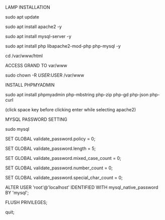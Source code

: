 LAMP INSTALLATION

sudo apt update

sudo apt install apache2 -y

sudo apt install mysql-server -y

sudo apt install php libapache2-mod-php php-mysql -y

cd /var/www/html



ACCESS GRAND TO var/www

sudo chown -R $USER:$USER /var/www


INSTALL PHPMYADMIN

sudo apt install phpmyadmin php-mbstring php-zip php-gd php-json php-curl

(click space key before clicking enter while selecting apache2)


MYSQL PASSWORD SETTING

sudo mysql

SET GLOBAL validate_password.policy = 0;

SET GLOBAL validate_password.length = 5;

SET GLOBAL validate_password.mixed_case_count = 0;

SET GLOBAL validate_password.number_count = 0;

SET GLOBAL validate_password.special_char_count = 0;

ALTER USER 'root'@'localhost' IDENTIFIED WITH mysql_native_password BY 'mysql';

FLUSH PRIVILEGES;

quit;
